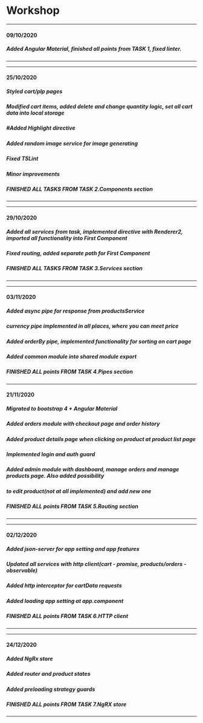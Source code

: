 # Workshop
-------------------------------------------------------------------------------------------------------------------------------
#### 09/10/2020

##### Added Angular Material, finished all points from TASK 1, fixed linter.
-------------------------------------------------------------------------------------------------------------------------------

-------------------------------------------------------------------------------------------------------------------------------
#### 25/10/2020

##### Styled cart/plp pages
##### Modified cart items, added delete and change quantity logic, set all cart data into local storage
##### #Added Highlight directive
##### Added random image service for image generating
##### Fixed TSLint
##### Minor improvements
##### FINISHED ALL TASKS FROM TASK 2.Components section
-------------------------------------------------------------------------------------------------------------------------------

-------------------------------------------------------------------------------------------------------------------------------
#### 29/10/2020

##### Added all services from task, implemented directive with Renderer2, imported all functionality into First Component
##### Fixed routing, added separate path for First Component
##### FINISHED ALL TASKS FROM TASK 3.Services section
-------------------------------------------------------------------------------------------------------------------------------

-------------------------------------------------------------------------------------------------------------------------------
#### 03/11/2020

##### Added async pipe for response from productsService
##### currency pipe implemented in all places, where you can meet price
##### Added orderBy pipe, implemented functionality for sorting on cart page
##### Added common module into shared module export
##### FINISHED ALL points FROM TASK 4.Pipes section
-------------------------------------------------------------------------------------------------------------------------------
#### 21/11/2020

##### Migrated to bootstrap 4 + Angular Material
##### Added orders module with checkout page and order history
##### Added product details page when clicking on product at product list page
##### Implemented login and auth guard
##### Added admin module with dashboard, manage orders and manage products page. Also added possibility
##### to edit product(not at all implemented) and add new one
##### FINISHED ALL points FROM TASK 5.Routing section
-------------------------------------------------------------------------------------------------------------------------------

-------------------------------------------------------------------------------------------------------------------------------
#### 02/12/2020

##### Added json-server for app setting and app features
##### Updated all services with http client(cart - promise, products/orders - observable)
##### Added http interceptor for cartData requests
##### Added loading app setting at app.component
##### FINISHED ALL points FROM TASK 6.HTTP client
-------------------------------------------------------------------------------------------------------------------------------

-------------------------------------------------------------------------------------------------------------------------------
#### 24/12/2020

##### Added NgRx store
##### Added router and product states
##### Added preloading strategy guards
##### FINISHED ALL points FROM TASK 7.NgRX store
-------------------------------------------------------------------------------------------------------------------------------